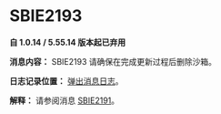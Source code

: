 # SBIE2193

**自 1.0.14 / 5.55.14 版本起已弃用**

**消息内容：** SBIE2193 请确保在完成更新过程后删除沙箱。

**日志记录位置：** [弹出消息日志](PopupMessageLog.md)。

**解释：** 请参阅消息 [SBIE2191](SBIE2191.md)。
